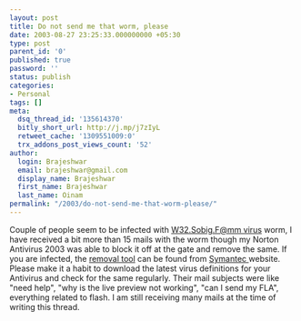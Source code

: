 ```yaml
---
layout: post
title: Do not send me that worm, please
date: 2003-08-27 23:25:33.000000000 +05:30
type: post
parent_id: '0'
published: true
password: ''
status: publish
categories:
- Personal
tags: []
meta:
  dsq_thread_id: '135614370'
  bitly_short_url: http://j.mp/j7zIyL
  retweet_cache: '1309551009:0'
  trx_addons_post_views_count: '52'
author:
  login: Brajeshwar
  email: brajeshwar@gmail.com
  display_name: Brajeshwar
  first_name: Brajeshwar
  last_name: Oinam
permalink: "/2003/do-not-send-me-that-worm-please/"
---
```

<p>Couple of people seem to be infected with <a href="http://securityresponse.symantec.com/avcenter/venc/data/w32.sobig.f@mm.html" target="_blank" title="w32.Sobig.F worm">W32.Sobig.F@mm virus</a> worm, I have received a bit more than 15 mails with the worm though my Norton Antivirus 2003 was able to block it off at the gate and remove the same. If you are infected, the <a href="http://securityresponse.symantec.com/avcenter/venc/data/w32.sobig.f@mm.removal.tool.html" target="_blank" title="soBig Removal tool">removal tool</a> can be found from <a href="http://www.symantec.com" target="_blank" title="Symantec Website">Symantec </a>website. Please make it a habit to download the latest virus definitions for your Antivirus and check for the same regularly. Their mail subjects were like "need help", "why is the live preview not working", "can I send my FLA", everything related to flash. I am still receiving many mails at the time of writing this thread.</p>

